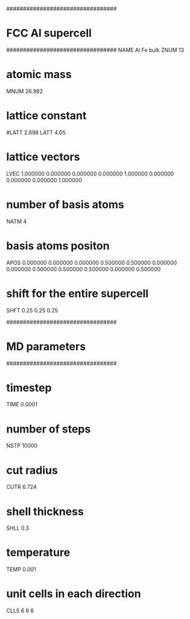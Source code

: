 #################################
#       FCC Al supercell        #
#################################
NAME	Al Fe bulk
ZNUM	13
# atomic mass
MNUM	26.982
# lattice constant
#LATT	2.698
LATT	4.05
# lattice vectors
LVEC
1.000000 0.000000 0.000000
0.000000 1.000000 0.000000
0.000000 0.000000 1.000000
# number of basis atoms
NATM	4
# basis atoms positon
APOS
0.000000 0.000000 0.000000
0.500000 0.500000 0.000000
0.000000 0.500000 0.500000
0.500000 0.000000 0.500000
# shift for the entire supercell
SHFT
0.25 0.25 0.25

#################################
#        MD parameters          #
#################################
# timestep
TIME	0.0001
# number of steps
NSTP	10000
# cut radius
CUTR	6.724
# shell thickness
SHLL	0.3
# temperature
TEMP	0.001
# unit cells in each direction
CLLS	6 6 6